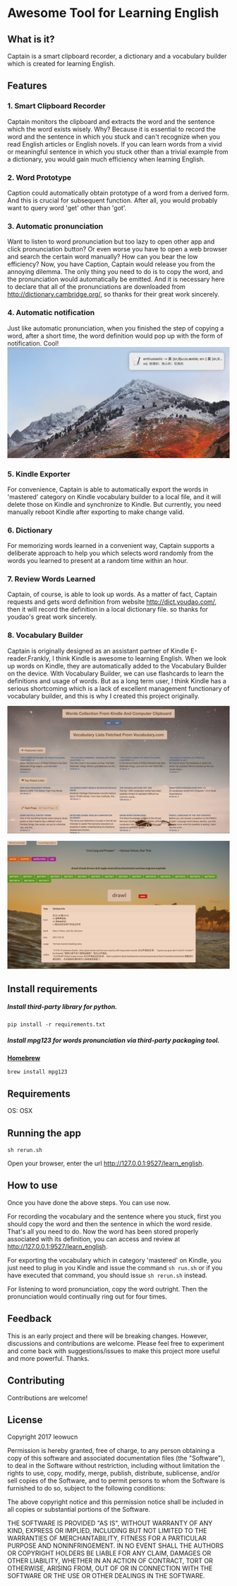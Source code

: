# Awesome Tool for Learning English

## What is it?

Captain is a smart clipboard recorder, a dictionary and a vocabulary builder which is created for learning English.

## Features

### 1. Smart Clipboard Recorder

Captain monitors the clipboard and extracts the word and the sentence which the word exists wisely. Why? Because it is essential to record the word and the sentence in which you stuck and can't recognize when you read English articles or English novels. If you can learn words from a vivid or meaningful sentence in which you stuck other than a trivial example from a dictionary, you would gain much efficiency when learning English.

### 2. Word Prototype

Caption could automatically obtain prototype of a word from a derived form. And this is crucial for subsequent function. After all, you would probably want to query word 'get' other than 'got'.  

### 3. Automatic pronunciation

Want to listen to word pronunciation but too lazy to open other app and click pronunciation button? Or even worse you have to open a web browser and search the certain word manually? How can you bear the low efficiency? Now, you have Caption,  Captain would release you from the annoying dilemma. The only thing you need to do is to copy the word, and the pronunciation would automatically be emitted. And it is necessary here to declare that all of the pronunciations are downloaded from http://dictionary.cambridge.org/, so thanks for their great work sincerely.

### 4. Automatic notification

Just like automatic pronunciation, when you finished the step of copying a word, after a short time, the word definition would pop up with the form of notification. Cool!![](src/learn_english/asset/images/Screen0.jpg)

### 5. Kindle Exporter

For convenience, Captain is able to automatically export the words in 'mastered' category on Kindle vocabulary builder to a local file, and it will delete those on Kindle and synchronize to Kindle. But currently, you need manually reboot Kindle after exporting to make change valid.


### 6. Dictionary
For memorizing words learned in a convenient way,  Captain supports a deliberate approach to help you which selects word randomly from the words you learned to present at a random time within an hour.

### 7. Review Words Learned

Captain, of course, is able to look up words. As a matter of fact, Captain requests and gets word definition from website http://dict.youdao.com/, then it will record the definition in a local dictionary file.  so thanks for youdao's great work sincerely.

### 8. Vocabulary Builder

Captain is originally designed as an assistant partner of Kindle E-reader.Frankly, I think Kindle is awesome to learning English. When we look up words on Kindle, they are automatically added to the Vocabulary Builder on the device. With Vocabulary Builder, we can use flashcards to learn the definitions and usage of words. But as a long term user, I think Kindle has a serious shortcoming which is a lack of excellent management functionary of vocabulary builder, and this is why I created this project originally.

![](src/learn_english/asset/images/Screen1.jpg)

![](src/learn_english/asset/images/Screen2.jpg)



## Install requirements

##### Install third-party library for python.

```
pip install -r requirements.txt
```

##### Install mpg123 for words pronunciation via third-party packaging tool.

[**Homebrew** ](http://brew.sh/)

```
brew install mpg123
```

## Requirements

OS: OSX

## Running the app

    sh rerun.sh

Open your browser, enter the url http://127.0.0.1:9527/learn_english. 

## How to use

Once you have done the above steps. You can use now.

For recording the vocabulary and the sentence where you stuck, first you should copy the word and then the sentence in which the word reside. That's all you need to do. Now the word has been stored properly associated with its definition, you can access and review at  http://127.0.0.1:9527/learn_english. 

For exporting the vocabulary which in category 'mastered' on Kindle, you just need to plug in you Kindle and issue the command `sh run.sh` or if you have executed that command, you should issue `sh rerun.sh` instead.

For listening to word pronunciation, copy the word outright. Then the pronunciation would continually ring out for four times.

## Feedback

This is an early project and there will be breaking changes. However, discussions and contributions are welcome. Please feel free to experiment and come back with suggestions/issues to make this project more useful and more powerful. Thanks.

## Contributing

Contributions are welcome!

## License

Copyright 2017 leowucn

Permission is hereby granted, free of charge, to any person obtaining a copy of this software and associated documentation files (the "Software"), to deal in the Software without restriction, including without limitation the rights to use, copy, modify, merge, publish, distribute, sublicense, and/or sell copies of the Software, and to permit persons to whom the Software is furnished to do so, subject to the following conditions:

The above copyright notice and this permission notice shall be included in all copies or substantial portions of the Software.

THE SOFTWARE IS PROVIDED "AS IS", WITHOUT WARRANTY OF ANY KIND, EXPRESS OR IMPLIED, INCLUDING BUT NOT LIMITED TO THE WARRANTIES OF MERCHANTABILITY, FITNESS FOR A PARTICULAR PURPOSE AND NONINFRINGEMENT. IN NO EVENT SHALL THE AUTHORS OR COPYRIGHT HOLDERS BE LIABLE FOR ANY CLAIM, DAMAGES OR OTHER LIABILITY, WHETHER IN AN ACTION OF CONTRACT, TORT OR OTHERWISE, ARISING FROM, OUT OF OR IN CONNECTION WITH THE SOFTWARE OR THE USE OR OTHER DEALINGS IN THE SOFTWARE.



